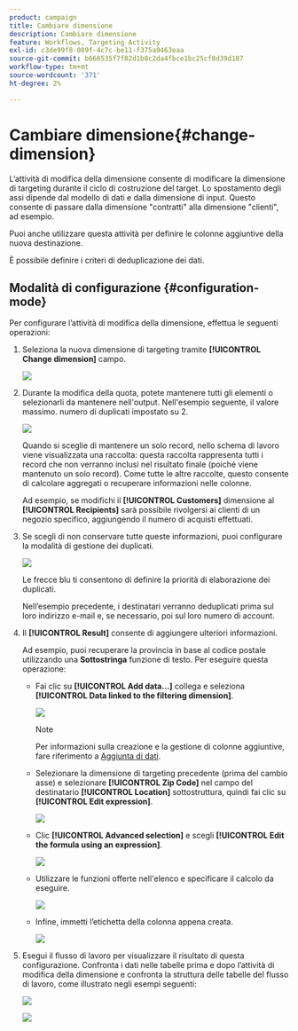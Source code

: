 ```yaml
---
product: campaign
title: Cambiare dimensione
description: Cambiare dimensione
feature: Workflows, Targeting Activity
exl-id: c3de99f8-089f-4c7c-be11-f375a9463eaa
source-git-commit: b666535f7f82d1b8c2da4fbce1bc25cf8d39d187
workflow-type: tm+mt
source-wordcount: '371'
ht-degree: 2%

---
```


# Cambiare dimensione{#change-dimension}



L’attività di modifica della dimensione consente di modificare la dimensione di targeting durante il ciclo di costruzione del target. Lo spostamento degli assi dipende dal modello di dati e dalla dimensione di input. Questo consente di passare dalla dimensione &quot;contratti&quot; alla dimensione &quot;clienti&quot;, ad esempio.

Puoi anche utilizzare questa attività per definire le colonne aggiuntive della nuova destinazione.

È possibile definire i criteri di deduplicazione dei dati.

## Modalità di configurazione {#configuration-mode}

Per configurare l’attività di modifica della dimensione, effettua le seguenti operazioni:

1. Seleziona la nuova dimensione di targeting tramite **[!UICONTROL Change dimension]** campo.

   ![](assets/s_user_change_dimension_param1.png)

1. Durante la modifica della quota, potete mantenere tutti gli elementi o selezionarli da mantenere nell&#39;output. Nell&#39;esempio seguente, il valore massimo. numero di duplicati impostato su 2.

   ![](assets/s_user_change_dimension_limit.png)

   Quando si sceglie di mantenere un solo record, nello schema di lavoro viene visualizzata una raccolta: questa raccolta rappresenta tutti i record che non verranno inclusi nel risultato finale (poiché viene mantenuto un solo record). Come tutte le altre raccolte, questo consente di calcolare aggregati o recuperare informazioni nelle colonne.

   Ad esempio, se modifichi il **[!UICONTROL Customers]** dimensione al **[!UICONTROL Recipients]** sarà possibile rivolgersi ai clienti di un negozio specifico, aggiungendo il numero di acquisti effettuati.

1. Se scegli di non conservare tutte queste informazioni, puoi configurare la modalità di gestione dei duplicati.

   ![](assets/s_user_change_dimension_param2.png)

   Le frecce blu ti consentono di definire la priorità di elaborazione dei duplicati.

   Nell’esempio precedente, i destinatari verranno deduplicati prima sul loro indirizzo e-mail e, se necessario, poi sul loro numero di account.

1. Il **[!UICONTROL Result]** consente di aggiungere ulteriori informazioni.

   Ad esempio, puoi recuperare la provincia in base al codice postale utilizzando una **Sottostringa** funzione di testo. Per eseguire questa operazione:

   * Fai clic su **[!UICONTROL Add data...]** collega e seleziona **[!UICONTROL Data linked to the filtering dimension]**.

     ![](assets/wf_change-dimension_sample_01.png)

     >[!NOTE]
     >
     >Per informazioni sulla creazione e la gestione di colonne aggiuntive, fare riferimento a [Aggiunta di dati](query.md#adding-data).

   * Selezionare la dimensione di targeting precedente (prima del cambio asse) e selezionare **[!UICONTROL Zip Code]** nel campo del destinatario **[!UICONTROL Location]** sottostruttura, quindi fai clic su **[!UICONTROL Edit expression]**.

     ![](assets/wf_change-dimension_sample_02.png)

   * Clic **[!UICONTROL Advanced selection]** e scegli **[!UICONTROL Edit the formula using an expression]**.

     ![](assets/wf_change-dimension_sample_03.png)

   * Utilizzare le funzioni offerte nell&#39;elenco e specificare il calcolo da eseguire.

     ![](assets/wf_change-dimension_sample_04.png)

   * Infine, immetti l’etichetta della colonna appena creata.

     ![](assets/wf_change-dimension_sample_05.png)

1. Esegui il flusso di lavoro per visualizzare il risultato di questa configurazione. Confronta i dati nelle tabelle prima e dopo l’attività di modifica della dimensione e confronta la struttura delle tabelle del flusso di lavoro, come illustrato negli esempi seguenti:

   ![](assets/wf_change-dimension_sample_06.png)

   ![](assets/wf_change-dimension_sample_07.png)

